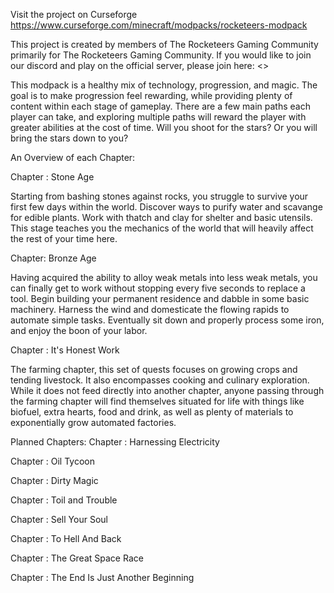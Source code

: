 Visit the project on Curseforge
https://www.curseforge.com/minecraft/modpacks/rocketeers-modpack

This project is created by members of The Rocketeers Gaming Community primarily for The Rocketeers Gaming Community.
If you would like to join our discord and play on the official server, please join here: <>


This modpack is a healthy mix of technology, progression, and magic. 
The goal is to make progression feel rewarding, while providing plenty of content within each stage of gameplay.
There are a few main paths each player can take, and exploring multiple paths will reward the player with greater abilities at the cost of time. 
Will you shoot for the stars? Or you will bring the stars down to you?


An Overview of each Chapter:

Chapter : Stone Age

Starting from bashing stones against rocks, you struggle to survive your first few days within the world. Discover ways to purify water and scavange for edible plants. Work with thatch and clay for shelter and basic utensils. This stage teaches you the mechanics of the world that will heavily affect the rest of your time here.

Chapter: Bronze Age

Having acquired the ability to alloy weak metals into less weak metals, you can finally get to work without stopping every five seconds to replace a tool. Begin building your permanent residence and dabble in some basic machinery. Harness the wind and domesticate the flowing rapids to automate simple tasks. Eventually sit down and properly process some iron, and enjoy the boon of your labor.

Chapter : It's Honest Work

The farming chapter, this set of quests focuses on growing crops and tending livestock. It also encompasses cooking and culinary exploration. While it does not feed directly into another chapter, anyone passing through the farming chapter will find themselves situated for life with things like biofuel, extra hearts, food and drink, as well as plenty of materials to exponentially grow automated factories.


Planned Chapters:
Chapter : Harnessing Electricity

Chapter : Oil Tycoon

Chapter : Dirty Magic

Chapter : Toil and Trouble

Chapter : Sell Your Soul

Chapter : To Hell And Back

Chapter : The Great Space Race

Chapter : The End Is Just Another Beginning
